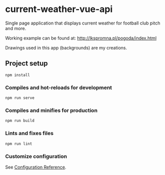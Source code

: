 # current-weather-vue-api
Single page application that displays current weather for football club pitch and more.

Working example can be found at: <a href="http://lkspromna.pl/pogoda/index.html">http://lkspromna.pl/pogoda/index.html</a>

Drawings used in this app (backgrounds) are my creations.

## Project setup
```
npm install
```

### Compiles and hot-reloads for development
```
npm run serve
```

### Compiles and minifies for production
```
npm run build
```

### Lints and fixes files
```
npm run lint
```

### Customize configuration
See [Configuration Reference](https://cli.vuejs.org/config/).
